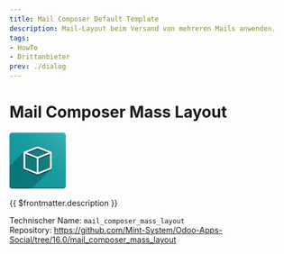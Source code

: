 ```yaml
---
title: Mail Composer Default Template
description: Mail-Layout beim Versand von mehreren Mails anwenden. 
tags:
- HowTo
- Drittanbieter
prev: ./dialog
---
```

# Mail Composer Mass Layout
![icon_oms_box](attachments/icon_oms_box.png)

{{ $frontmatter.description }}
 
Technischer Name: `mail_composer_mass_layout`\
Repository: <https://github.com/Mint-System/Odoo-Apps-Social/tree/16.0/mail_composer_mass_layout>
